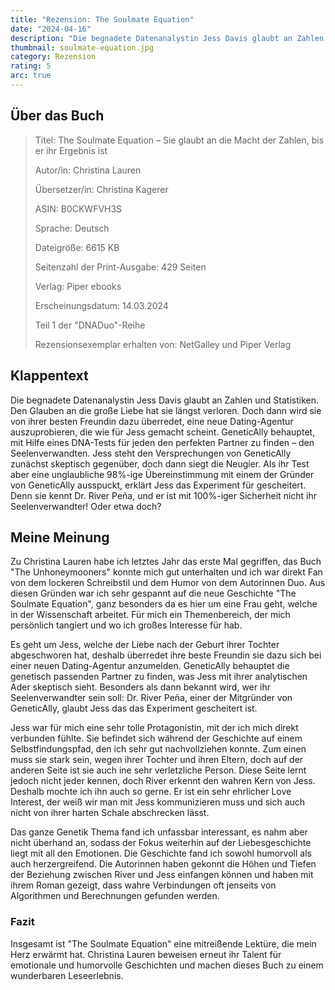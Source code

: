 ```yaml
---
title: "Rezension: The Soulmate Equation"
date: "2024-04-16"
description: "Die begnadete Datenanalystin Jess Davis glaubt an Zahlen und Statistiken. Den Glauben an die große Liebe hat sie längst verloren. Doch dann wird sie von ihrer besten Freundin dazu überredet, eine neue Dating-Agentur auszuprobieren, die wie für Jess gemacht scheint...."
thumbnail: soulmate-equation.jpg
category: Rezension
rating: 5
arc: true
---
```


## Über das Buch

> Titel: The Soulmate Equation – Sie glaubt an die Macht der Zahlen, bis er ihr Ergebnis ist
>
> Autor/in: Christina Lauren
>
> Übersetzer/in: Christina Kagerer
>
> ASIN: B0CKWFVH3S
>
> Sprache: Deutsch
>
> Dateigröße: 6615 KB
>
> Seitenzahl der Print-Ausgabe: 429 Seiten
>
> Verlag: Piper ebooks
>
> Erscheinungsdatum: 14.03.2024
>
> Teil 1 der "DNADuo"-Reihe
>
> Rezensionsexemplar erhalten von: NetGalley und Piper Verlag

## Klappentext

Die begnadete Datenanalystin Jess Davis glaubt an Zahlen und Statistiken. Den Glauben an die große Liebe hat sie längst verloren. Doch dann wird sie von ihrer besten Freundin dazu überredet, eine neue Dating-Agentur auszuprobieren, die wie für Jess gemacht scheint. GeneticAlly behauptet, mit Hilfe eines DNA-Tests für jeden den perfekten Partner zu finden – den Seelenverwandten. Jess steht den Versprechungen von GeneticAlly zunächst skeptisch gegenüber, doch dann siegt die Neugier. Als ihr Test aber eine unglaubliche 98%-ige Übereinstimmung mit einem der Gründer von GeneticAlly ausspuckt, erklärt Jess das Experiment für gescheitert. Denn sie kennt Dr. River Peña, und er ist mit 100%-iger Sicherheit nicht ihr Seelenverwandter! Oder etwa doch?

## Meine Meinung

Zu Christina Lauren habe ich letztes Jahr das erste Mal gegriffen, das Buch "The Unhoneymooners" konnte mich gut unterhalten und ich war direkt Fan von dem lockeren Schreibstil und dem Humor von dem Autorinnen Duo. Aus diesen Gründen war ich sehr gespannt auf die neue Geschichte "The Soulmate Equation", ganz besonders da es hier um eine Frau geht, welche in der Wissenschaft arbeitet. Für mich ein Themenbereich, der mich persönlich tangiert und wo ich großes Interesse für hab.

Es geht um Jess, welche der Liebe nach der Geburt ihrer Tochter abgeschworen hat, deshalb überredet ihre beste Freundin sie dazu sich bei einer neuen Dating-Agentur anzumelden. GeneticAlly behauptet die genetisch passenden Partner zu finden, was Jess mit ihrer analytischen Ader skeptisch sieht. Besonders als dann bekannt wird, wer ihr Seelenverwandter sein soll: Dr. River Peña, einer der Mitgründer von GeneticAlly, glaubt Jess das das Experiment gescheitert ist.

Jess war für mich eine sehr tolle Protagonistin, mit der ich mich direkt verbunden fühlte. Sie befindet sich während der Geschichte auf einem Selbstfindungspfad, den ich sehr gut nachvollziehen konnte. Zum einen muss sie stark sein, wegen ihrer Tochter und ihren Eltern, doch auf der anderen Seite ist sie auch ine sehr verletzliche Person. Diese Seite lernt jedoch nicht jeder kennen, doch River erkennt den wahren Kern von Jess. Deshalb mochte ich ihn auch so gerne. Er ist ein sehr ehrlicher Love Interest, der weiß wir man mit Jess kommunizieren muss und sich auch nicht von ihrer harten Schale abschrecken lässt.

Das ganze Genetik Thema fand ich unfassbar interessant, es nahm aber nicht überhand an, sodass der Fokus weiterhin auf der Liebesgeschichte liegt mit all den Emotionen. Die Geschichte fand ich sowohl humorvoll als auch herzergreifend. Die Autorinnen haben gekonnt die Höhen und Tiefen der Beziehung zwischen River und Jess einfangen können und haben mit ihrem Roman gezeigt, dass wahre Verbindungen oft jenseits von Algorithmen und Berechnungen gefunden werden.

### Fazit

Insgesamt ist "The Soulmate Equation" eine mitreißende Lektüre, die mein Herz erwärmt hat. Christina Lauren beweisen erneut ihr Talent für emotionale und humorvolle Geschichten und machen dieses Buch zu einem wunderbaren Leseerlebnis.
